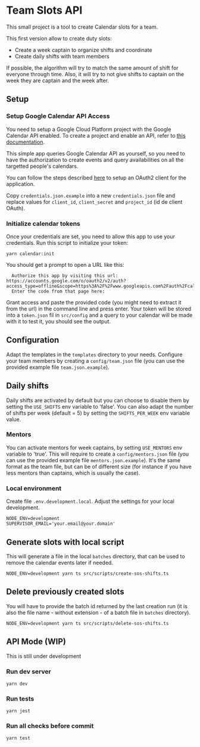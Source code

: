 # Team Slots API

This small project is a tool to create Calendar slots for a team.

This first version allow to create duty slots:

- Create a week captain to organize shifts and coordinate
- Create daily shifts with team members

If possible, the algorithm will try to match the same amount of shift for everyone through time. Also, it will try to
not give shifts to captain on the week they are captain and the week after.

## Setup

### Setup Google Calendar API Access

You need to setup a Google Cloud Platform project with the Google Calendar API enabled. To create a project and enable
an API, refer to [this documentation](https://developers.google.com/workspace/guides/create-project).

This simple app queries Google Calendar API as yourself, so you need to have the authorization to create events and
query availabilities on all the targetted people's calendars.

You can follow the steps described [here](https://github.com/googleapis/google-api-nodejs-client#oauth2-client) to setup
an OAuth2 client for the application.

Copy `credentials.json.example` into a new `credentials.json` file and replace values for `client_id`, `client_secret`
and `project_id` (id de client OAuth).

### Initialize calendar tokens

Once your credentials are set, you need to allow this app to use your credentials. Run this script to initialize your
token:

```command
yarn calendar:init
```

You should get a prompt to open a URL like this:

```command
  Authorize this app by visiting this url: https://accounts.google.com/o/oauth2/v2/auth?access_type=offline&scope=https%3A%2F%2Fwww.googleapis.com%2Fauth%2Fcalendar.readonly&response_type=code&client_id=xxx.apps.googleusercontent.com&redirect_uri=urn%3Aietf%3Awg%3Aoauth%3A2.0%3Aoob
  Enter the code from that page here:
```

Grant access and paste the provided code (you might need to extract it from the url) in the command line and press enter. 
Your token will be stored into a `token.json` fil in `src/config` and a query to your calendar will be made with it 
to test it, you should see the output.

## Configuration

Adapt the templates in the `templates` directory to your needs. Configure your team members by creating
a `config/team.json` file (you can use the provided example file `team.json.example`).

## Daily shifts

Daily shifts are activated by default but you can choose to disable them by setting the `USE_SHIFTS` env variable
to 'false'. You can also adapt the number of shifts per week (default = 5) by setting the `SHIFTS_PER_WEEK` env 
variable value.

### Mentors

You can activate mentors for week captains, by setting `USE_MENTORS` env variable to 'true'. This will require to 
create a `config/mentors.json` file (you can use the provided example file `mentors.json.example`). It's the same 
format as the team file, but can be of different size (for instance if you have less mentors than captains, which is
usually the case).

### Local environment

Create file `.env.development.local`. Adjust the settings for your local development.

```
NODE_ENV=development
SUPERVISOR_EMAIL='your.email@your.domain'
```

## Generate slots with local script

This will generate a file in the local `batches` directory, that can be used to remove the calendar events later if
needed.

```command
NODE_ENV=development yarn ts src/scripts/create-sos-shifts.ts
```

## Delete previously created slots

You will have to provide the batch id returned by the last creation run (it is also the file name - without extension -
of a batch file in `batches` directory).

```command
NODE_ENV=development yarn ts src/scripts/delete-sos-shifts.ts
```

## API Mode (WIP)

This is still under development

### Run dev server

```command
yarn dev
```

### Run tests

```command
yarn jest
```

### Run all checks before commit

```command
yarn test
```
